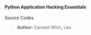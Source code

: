 #### <i class="icon-book"></i> Python Application Hacking Essentials
Source Codes

> **Author:**
> Earnest Wish, Leo

